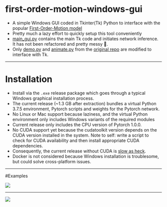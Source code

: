 # first-order-motion-windows-gui

* A simple Windows GUI coded in Tkinter(Tk) Python to interface with the popular [First-Order-Motion model](https://aliaksandrsiarohin.github.io/first-order-model-website/)
* Pretty much a lazy effort to quickly setup this tool conveniently
* [main_gui.py](https://github.com/FongYoong/first-order-motion-windows-gui/blob/master/first-order-model/main_gui.py) contains the main Tk code and initiates network inference. It has not been refactored and pretty messy 😬.
* Only [demo.py](https://github.com/FongYoong/first-order-motion-windows-gui/blob/master/first-order-model/demo.py) and [animate.py](https://github.com/FongYoong/first-order-motion-windows-gui/blob/master/first-order-model/animate.py) from the [original repo]() are modified to interface with Tk.

***

# Installation

* Install via the `.exe` release package which goes through a typical Windows graphical installation process.
* The current release (~1.3 GB after extraction) bundles a virtual Python 3.7.5 environment, Pytorch scripts and weights for the Pytorch network.
* No Linux or Mac support because laziness, and the virtual Python environment only includes Windows variants of the required modules
* Current release only includes the CPU version of Pytorch 1.0.0.
* No CUDA support yet because the cudatoolkit version depends on the CUDA version installed in the system. Note to self: write a script to check for CUDA availability and then install appropriate CUDA dependencies.
* Consequently, the current release without CUDA is [slow as heck](https://tenor.com/view/its-been-84-years-titanic-gif-5372593).
* Docker is not considered because Windows installation is troublesome, but could solve cross-platform issues.

***

#Examples

![](https://i.ibb.co/L9vDzzs/1.png?raw=true)
***
![](https://i.ibb.co/tBY27m4/2.png?raw=true)